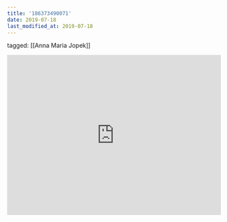 ```yaml
---
title: '186373490071'
date: 2019-07-18
last_modified_at: 2019-07-18
---
```

tagged: [[Anna Maria Jopek]]
<iframe allow="accelerometer; autoplay; clipboard-write; encrypted-media; gyroscope; picture-in-picture" allowfullscreen="" frameborder="0" height="375" id="youtube_iframe" src="https://www.youtube.com/embed/WALPS8cY8Gg?feature=oembed&amp;enablejsapi=1&amp;origin=https://safe.txmblr.com&amp;wmode=opaque" width="500"></iframe>